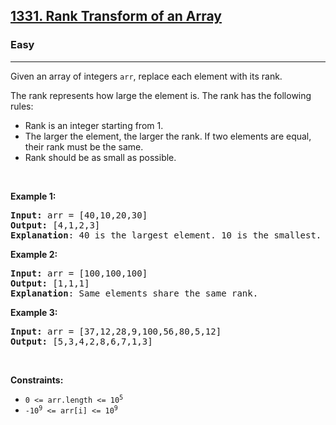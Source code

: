 <h2><a href="https://leetcode.com/problems/rank-transform-of-an-array/">1331. Rank Transform of an Array</a></h2><h3>Easy</h3><hr><div style="user-select: auto;"><p style="user-select: auto;">Given an array of integers&nbsp;<code style="user-select: auto;">arr</code>, replace each element with its rank.</p>

<p style="user-select: auto;">The rank represents how large the element is. The rank has the following rules:</p>

<ul style="user-select: auto;">
	<li style="user-select: auto;">Rank is an integer starting from 1.</li>
	<li style="user-select: auto;">The larger the element, the larger the rank. If two elements are equal, their rank must be the same.</li>
	<li style="user-select: auto;">Rank should be as small as possible.</li>
</ul>

<p style="user-select: auto;">&nbsp;</p>
<p style="user-select: auto;"><strong style="user-select: auto;">Example 1:</strong></p>

<pre style="user-select: auto;"><strong style="user-select: auto;">Input:</strong> arr = [40,10,20,30]
<strong style="user-select: auto;">Output:</strong> [4,1,2,3]
<strong style="user-select: auto;">Explanation</strong>: 40 is the largest element. 10 is the smallest. 20 is the second smallest. 30 is the third smallest.</pre>

<p style="user-select: auto;"><strong style="user-select: auto;">Example 2:</strong></p>

<pre style="user-select: auto;"><strong style="user-select: auto;">Input:</strong> arr = [100,100,100]
<strong style="user-select: auto;">Output:</strong> [1,1,1]
<strong style="user-select: auto;">Explanation</strong>: Same elements share the same rank.
</pre>

<p style="user-select: auto;"><strong style="user-select: auto;">Example 3:</strong></p>

<pre style="user-select: auto;"><strong style="user-select: auto;">Input:</strong> arr = [37,12,28,9,100,56,80,5,12]
<strong style="user-select: auto;">Output:</strong> [5,3,4,2,8,6,7,1,3]
</pre>

<p style="user-select: auto;">&nbsp;</p>
<p style="user-select: auto;"><strong style="user-select: auto;">Constraints:</strong></p>

<ul style="user-select: auto;">
	<li style="user-select: auto;"><code style="user-select: auto;">0 &lt;= arr.length &lt;= 10<sup style="user-select: auto;">5</sup></code></li>
	<li style="user-select: auto;"><code style="user-select: auto;">-10<sup style="user-select: auto;">9</sup>&nbsp;&lt;= arr[i] &lt;= 10<sup style="user-select: auto;">9</sup></code></li>
</ul>
</div>